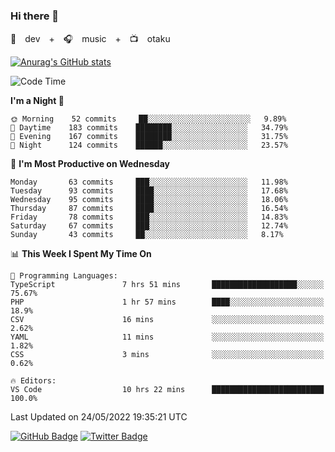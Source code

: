 ### Hi there 👋

🚀　dev　+　🎧　music　+　📺　otaku


[![Anurag's GitHub stats](https://github-readme-stats.vercel.app/api?username=koheitasaka&count_private=true&show_icons=true&theme=monokai)](https://github.com/koheitasaka/github-readme-stats)

<!--START_SECTION:waka-->
![Code Time](http://img.shields.io/badge/Code%20Time-0%20secs-blue)

**I'm a Night 🦉** 

```text
🌞 Morning    52 commits     ██░░░░░░░░░░░░░░░░░░░░░░░   9.89% 
🌆 Daytime    183 commits    ████████░░░░░░░░░░░░░░░░░   34.79% 
🌃 Evening    167 commits    ████████░░░░░░░░░░░░░░░░░   31.75% 
🌙 Night      124 commits    ██████░░░░░░░░░░░░░░░░░░░   23.57%

```
📅 **I'm Most Productive on Wednesday** 

```text
Monday       63 commits     ███░░░░░░░░░░░░░░░░░░░░░░   11.98% 
Tuesday      93 commits     ████░░░░░░░░░░░░░░░░░░░░░   17.68% 
Wednesday    95 commits     ████░░░░░░░░░░░░░░░░░░░░░   18.06% 
Thursday     87 commits     ████░░░░░░░░░░░░░░░░░░░░░   16.54% 
Friday       78 commits     ███░░░░░░░░░░░░░░░░░░░░░░   14.83% 
Saturday     67 commits     ███░░░░░░░░░░░░░░░░░░░░░░   12.74% 
Sunday       43 commits     ██░░░░░░░░░░░░░░░░░░░░░░░   8.17%

```


📊 **This Week I Spent My Time On** 

```text
💬 Programming Languages: 
TypeScript               7 hrs 51 mins       ███████████████████░░░░░░   75.67% 
PHP                      1 hr 57 mins        ████░░░░░░░░░░░░░░░░░░░░░   18.9% 
CSV                      16 mins             ░░░░░░░░░░░░░░░░░░░░░░░░░   2.62% 
YAML                     11 mins             ░░░░░░░░░░░░░░░░░░░░░░░░░   1.82% 
CSS                      3 mins              ░░░░░░░░░░░░░░░░░░░░░░░░░   0.62%

🔥 Editors: 
VS Code                  10 hrs 22 mins      █████████████████████████   100.0%

```


 Last Updated on 24/05/2022 19:35:21 UTC
<!--END_SECTION:waka-->

[![GitHub Badge](https://img.shields.io/badge/GitHub-100000?style=for-the-badge&logo=github&logoColor=white)](https://github.com/koheitasaka)
[![Twitter Badge](https://img.shields.io/badge/Twitter-1DA1F2?style=for-the-badge&logo=twitter&logoColor=white)](https://twitter.com/sleep_asleep_)
